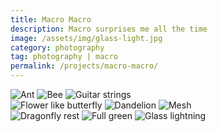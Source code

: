 ```yaml
---
title: Macro Macro
description: Macro surprises me all the time
image: /assets/img/glass-light.jpg
category: photography
tag: photography | macro
permalink: /projects/macro-macro/
---
```


<div class="row">
	<div class="4u 12u$(small)">
        <span class="image fit"><img src="/assets/img/ant.jpg" alt="Ant" /></span>
        <span class="image fit"><img src="/assets/img/bee.jpg" alt="Bee" /></span>
        <span class="image fit"><img src="/assets/img/guitar-strings.jpg" alt="Guitar strings" /></span>
    </div>
    <div class="4u 12u$(small)">
        <span class="image fit"><img src="/assets/img/butterfly-flower.jpg" alt="Flower like butterfly" /></span>
        <span class="image fit"><img src="/assets/img/dandelion.jpg" alt="Dandelion" /></span>
        <span class="image fit"><img src="/assets/img/mesh.jpg" alt="Mesh" /></span>
    </div>
    <div class="4u$ 12u$(small)">
        <span class="image fit"><img src="/assets/img/dragonfly-rest.jpg" alt="Dragonfly rest" /></span>
        <span class="image fit"><img src="/assets/img/full-green.jpg" alt="Full green" /></span>
        <span class="image fit"><img src="/assets/img/glass-light.jpg" alt="Glass lightning" /></span>
    </div>
</div>
